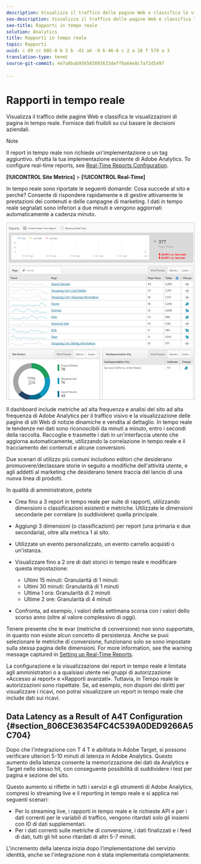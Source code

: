 ```yaml
---
description: Visualizza il traffico delle pagine Web e classifica le visualizzazioni di pagina in tempo reale. Fornisce dati fruibili su cui basare le decisioni aziendali.
seo-description: Visualizza il traffico delle pagine Web e classifica le visualizzazioni di pagina in tempo reale. Fornisce dati fruibili su cui basare le decisioni aziendali.
seo-title: Rapporti in tempo reale
solution: Analytics
title: Rapporti in tempo reale
topic: Rapporti
uuid: c 09 cc 605-0 b 3 b -41 ab -9 b 46-8 c 2 a 26 f 579 a 3
translation-type: tm+mt
source-git-commit: 4e7a8bab956503093633deff0a64e8c7af2d5497

---
```



# Rapporti in tempo reale

Visualizza il traffico delle pagine Web e classifica le visualizzazioni di pagina in tempo reale. Fornisce dati fruibili su cui basare le decisioni aziendali.

>[!NOTE]
>
>Il report in tempo reale non richiede un'implementazione o un tag aggiuntivo. sfrutta la tua implementazione esistente di Adobe Analytics. To configure real-time reports, see [Real-Time Reports Configuration](../../../admin/admin/realtime/t-realtime-admin.md#task_1CD03E9B6BDB48B08E9E612183557F40).

**[!UICONTROL Site Metrics]** &gt; **[!UICONTROL Real-Time]**

In tempo reale sono riportate le seguenti domande: Cosa succede al sito e perché? Consente di rispondere rapidamente e di gestire attivamente le prestazioni dei contenuti e delle campagne di marketing. I dati in tempo reale segnalati sono inferiori a due minuti e vengono aggiornati automaticamente a cadenza minuto.

![](assets/report-realtime.png)

Il dashboard include metriche ad alta frequenza e analisi del sito ad alta frequenza di Adobe Analytics per il traffico visivo e la visualizzazione delle pagine di siti Web di notizie dinamiche e vendita al dettaglio. In tempo reale le tendenze nei dati sono riconoscibili da minuti a minuto, entro i secondi della raccolta. Raccoglie e trasmette i dati in un'interfaccia utente che aggiorna automaticamente, utilizzando la correlazione in tempo reale e il tracciamento dei contenuti e alcune conversioni.

Due scenari di utilizzo più comuni includono editori che desiderano promuovere/declassare storie in seguito a modifiche dell'attività utente, e agli addetti al marketing che desiderano tenere traccia del lancio di una nuova linea di prodotti.

In qualità di amministratore, potete

* Crea fino a 3 report in tempo reale per suite di rapporti, utilizzando dimensioni o classificazioni esistenti e metriche. Utilizzate le dimensioni secondarie per correlare (o suddividere) quella principale.
* Aggiungi 3 dimensioni (o classificazioni) per report (una primaria e due secondaria), oltre alla metrica 1 al sito.
* Utilizzate un evento personalizzato, un evento carrello acquisti o un'istanza.
* Visualizzare fino a 2 ore di dati storici in tempo reale e modificare questa impostazione:

   * Ultimi 15 minuti: Granularità di 1 minuti
   * Ultimi 30 minuti: Granularità di 1 minuti
   * Ultima 1 ora: Granularità di 2 minuti
   * Ultime 2 ore: Granularità di 4 minuti

* Confronta, ad esempio, i valori della settimana scorsa con i valori dello scorso anno (oltre al valore complessivo di oggi).

Tenere presente che le evar (metriche di conversione) non sono supportate, in quanto non esiste alcun concetto di persistenza. Anche se puoi selezionare le metriche di conversione, funzionano solo se sono impostate sulla stessa pagina delle dimensioni. For more information, see the warning message captured in [Setting up Real-Time Reports](../../../admin/admin/realtime/t-realtime-admin.md#task_1CD03E9B6BDB48B08E9E612183557F40).

La configurazione e la visualizzazione dei report in tempo reale è limitata agli amministratori o a qualsiasi utente nei gruppi di autorizzazione «Accesso ai report» e «Rapporti avanzati». Tuttavia, in Tempo reale le autorizzazioni sono rispettate. Se, ad esempio, non disponi dei diritti per visualizzare i ricavi, non potrai visualizzare un report in tempo reale che include dati sui ricavi.

## Data Latency as a Result of A4T Configuration {#section_806CE36354FC4C539A0DED9266A5C704}

Dopo che l'integrazione con T 4 T è abilitata in Adobe Target, si possono verificare ulteriori 5-10 minuti di latenza in Adobe Analytics. Questo aumento della latenza consente la memorizzazione dei dati da Analytics e Target nello stesso hit, con conseguente possibilità di suddividere i test per pagina e sezione del sito.

Questo aumento si riflette in tutti i servizi e gli strumenti di Adobe Analytics, compresi lo streaming live e il reporting in tempo reale e si applica nei seguenti scenari:

* Per lo streaming live, i rapporti in tempo reale e le richieste API e per i dati correnti per le variabili di traffico, vengono ritardati solo gli insiemi con ID di dati supplementari.
* Per i dati correnti sulle metriche di conversione, i dati finalizzati e i feed di dati, tutti gli hit sono ritardati di altri 5-7 minuti.

L'incremento della latenza inizia dopo l'implementazione del servizio identità, anche se l'integrazione non è stata implementata completamente.
